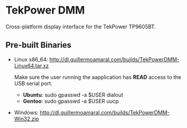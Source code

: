 TekPower DMM
============

Cross-platform display interface for the TekPower TP9605BT.

Pre-built Binaries
------------------

* Linux x86_64: <http://dl.guillermoamaral.com/builds/TekPowerDMM-Linux64.tar.xz>

    Make sure the user running the aapplication has **READ** access to the USB
    serial port.

    * **Ubuntu**: sudo gpasswd -a $USER dialout
    * **Gentoo**: sudo gpasswd -a $USER uucp

* Windows: <http://dl.guillermoamaral.com/builds/TekPowerDMM-Win32.zip>

